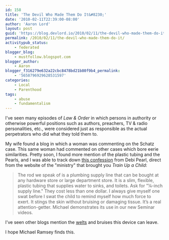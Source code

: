 ```yaml
---
id: 158
title: 'The Devil Who Made Them Do It&#8230;'
date: '2010-02-11T22:39:00-08:00'
author: 'Aaron Lord'
layout: post
guid: 'https://blog.devlord.io/2010/02/11/the-devil-who-made-them-do-it/'
permalink: /2010/02/11/the-devil-who-made-them-do-it/
activitypub_status:
    - federated
blogger_blog:
    - mustfollow.blogspot.com
blogger_author:
    - Aaron
blogger_f316279e632a22cbc8478bd21b80f9b4_permalink:
    - '5658796929628531597'
categories:
    - Local
    - Parenthood
tags:
    - abuse
    - fundamentalism
---
```


I've seen many episodes of <em>Law &amp; Order</em> in which persons in authority or otherwise powerful positions such as authors, preachers, TV &amp; radio personalities, etc., were considered just as responsible as the actual perpetrators who did what they told them to.

My wife found a blog in which a woman was commenting on the Schatz case. This same woman had commented on other cases which bore eerie similarities. Pretty soon, I found more mention of the plastic tubing and the Pearls, and I was able to track down <a href="http://www.nogreaterjoy.org/index.php?id=48&amp;tx_ttnews[tt_news]=93&amp;tx_ttnews[backPid]=28&amp;cHash=557f0a0c46#">this confession</a> from Debi Pearl, direct from the website of the "ministry" that brought you <em>Train Up a Child</em>:
<blockquote>The rod we speak of is a plumbing supply line that can be bought at any hardware store or large department store. It is a slim, flexible, plastic tubing that supplies water to sinks, and toilets. Ask for "¼-inch supply line." They cost less than one dollar. I always give myself one swat before I swat the child to remind myself how much force to exert. It stings the skin without bruising or damaging tissue. It’s a real attention-getter. Michael demonstrates its use in our new Seminar videos.</blockquote>
I've seen other blogs mention the <a href="https://www.salon.com/2006/05/25/the_pearls/">welts</a> and <span class="removed_link" title="http://www.tulipgirl.com/mt/archives/001058.html">bruises</span> this device can leave.

I hope Michael Ramsey finds this.